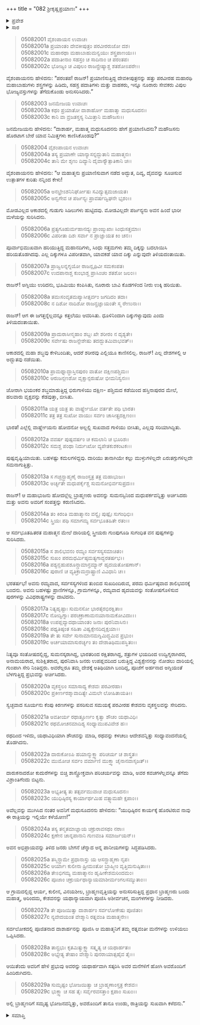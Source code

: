 +++
title = "082 ಶ್ರೀಕೃಷ್ಣಪ್ರಯಾಣಃ"
+++

<details><summary>ಪ್ರವೇಶ</summary>


।।   ಓಂ ಓಂ ನಮೋ ನಾರಾಯಣಾಯ।।   ಶ್ರೀ ವೇದವ್ಯಾಸಾಯ ನಮಃ ।।

ಶ್ರೀ ಕೃಷ್ಣದ್ವೈಪಾಯನ ವೇದವ್ಯಾಸ ವಿರಚಿತ  

**ಶ್ರೀ ಮಹಾಭಾರತ**

**ಉದ್ಯೋಗ ಪರ್ವ**

**ಭಗವದ್ಯಾನ ಪರ್ವ**

**ಅಧ್ಯಾಯ 82**

</details>


<details><summary>ಸಾರ</summary>

ಕೃಷ್ಣನು ಪ್ರಯಾಣಿಸುವಾಗ ತೋರಿದ ನಿಮಿತ್ತಗಳು (1-12). ಅವನು ವೃಕಸ್ಥಲದಲ್ಲಿ ರಾತ್ರಿಯನ್ನು ಕಳೆದುದು (13-29).

</details>


> 05082001 ವೈಶಂಪಾಯನ ಉವಾಚ।  
05082001a ಪ್ರಯಾಂತಂ ದೇವಕೀಪುತ್ರಂ ಪರವೀರರುಜೋ ದಶ।  
05082001c ಮಹಾರಥಾ ಮಹಾಬಾಹುಮನ್ವಯುಃ ಶಸ್ತ್ರಪಾಣಯಃ।।  
05082002a ಪದಾತೀನಾಂ ಸಹಸ್ರಂ ಚ ಸಾದಿನಾಂ ಚ ಪರಂತಪ।  
05082002c ಭೋಜ್ಯಂ ಚ ವಿಪುಲಂ ರಾಜನ್ಪ್ರೇಷ್ಯಾಶ್ಚ ಶತಶೋಽಪರೇ।।

ವೈಶಂಪಾಯನನು ಹೇಳಿದನು: “ಪರಂತಪ! ರಾಜನ್! ಪ್ರಯಾಣಿಸುತ್ತಿದ್ದ ದೇವಕೀಪುತ್ರನನ್ನು ಹತ್ತು ಪರವೀರಹ ಮಹಾರಥಿ ಮಹಾಬಾಹುಗಳು ಶಸ್ತ್ರಗಳನ್ನು ಹಿಡಿದು, ಸಹಸ್ರ ಪದಾತಿಗಳು ಮತ್ತು ವಾಹಕರು, ಇನ್ನೂ ನೂರಾರು ಸೇವಕರು ವಿಪುಲ ಭೋಜ್ಯವಸ್ತುಗಳನ್ನು ತೆಗೆದುಕೊಂಡು ಅನುಸರಿಸಿದರು.”

> 05082003 ಜನಮೇಜಯ ಉವಾಚ।  
05082003a ಕಥಂ ಪ್ರಯಾತೋ ದಾಶಾರ್ಹೋ ಮಹಾತ್ಮಾ ಮಧುಸೂದನಃ।   
05082003c ಕಾನಿ ವಾ ವ್ರಜತಸ್ತಸ್ಯ ನಿಮಿತ್ತಾನಿ ಮಹೌಜಸಃ।।

ಜನಮೇಜಯನು ಹೇಳಿದನು: “ದಾಶಾರ್ಹ, ಮಹಾತ್ಮ ಮಧುಸೂದನನು ಹೇಗೆ ಪ್ರಯಾಣಿಸಿದನು? ಮಹೌಜಸನು ಹೊರಟಾಗ ಬೇರೆ ಯಾವ ನಿಮಿತ್ತಗಳು ಕಾಣಿಸಿಕೊಂಡವು?”

> 05082004 ವೈಶಂಪಾಯನ ಉವಾಚ।  
05082004a ತಸ್ಯ ಪ್ರಯಾಣೇ ಯಾನ್ಯಾಸನ್ನದ್ಭುತಾನಿ ಮಹಾತ್ಮನಃ।  
05082004c ತಾನಿ ಮೇ ಶೃಣು ದಿವ್ಯಾನಿ ದೈವಾನ್ಯೌತ್ಪಾತಿಕಾನಿ ಚ।।

ವೈಶಂಪಾಯನನು ಹೇಳಿದನು: “ಆ ಮಹಾತ್ಮನು ಪ್ರಯಾಣಿಸುವಾಗ ನಡೆದ ಅದ್ಭುತ, ದಿವ್ಯ, ದೈವವನ್ನು ಸೂಚಿಸುವ ಉತ್ಪಾತಗಳ ಕುರಿತು ನನ್ನಿಂದ ಕೇಳು!

> 05082005a ಅನಭ್ರೇಽಶನಿನಿರ್ಘೋಷಃ ಸವಿದ್ಯುತ್ಸಮಜಾಯತ।  
05082005c ಅನ್ವಗೇವ ಚ ಪರ್ಜನ್ಯಃ ಪ್ರಾವರ್ಷದ್ವಿಘನೇ ಭೃಶಂ।।

ಮೋಡವಿಲ್ಲದ ಆಕಾಶದಲ್ಲಿ ಗುಡುಗು ಸಿಡಿಲುಗಳು ಹುಟ್ಟಿದವು. ಮೋಡವಿಲ್ಲದೇ ಪರ್ಜನ್ಯನು ಅವನ ಹಿಂದೆ ಭಾರೀ ಮಳೆಯನ್ನು ಸುರಿಸಿದನು.

> 05082006a ಪ್ರತ್ಯಗೂಹುರ್ಮಹಾನದ್ಯಃ ಪ್ರಾಂಙ್ಮುಖಾಃ ಸಿಂಧುಸತ್ತಮಾಃ।  
05082006c ವಿಪರೀತಾ ದಿಶಃ ಸರ್ವಾ ನ ಪ್ರಾಜ್ಞಾಯತ ಕಿಂ ಚನ।।

ಪೂರ್ವಾಭಿಮುಖವಾಗಿ ಹರಿಯುತ್ತಿದ್ದ ಮಹಾನದಿಗಳು, ಸಿಂಧು ಸತ್ತಮಗಳು ತಮ್ಮ ದಿಕ್ಕನ್ನು ಬದಲಾಯಿಸಿ ಹರಿಯತೊಡಗಿದವು. ಎಲ್ಲ ದಿಕ್ಕುಗಳೂ ವಿಪರೀತವಾಗಿ, ಯಾವಕಡೆ ಯಾವ ದಿಕ್ಕು ಎನ್ನುವುದೇ ತಿಳಿಯದಂತಾಯಿತು.

> 05082007a ಪ್ರಾಜ್ವಲನ್ನಗ್ನಯೋ ರಾಜನ್ಪೃಥಿವೀ ಸಮಕಂಪತ।  
05082007c ಉದಪಾನಾಶ್ಚ ಕುಂಭಾಶ್ಚ ಪ್ರಾಸಿಂಚಂ ಶತಶೋ ಜಲಂ।।

ರಾಜನ್! ಅಗ್ನಿಯು ಉರಿದನು, ಭೂಮಿಯು ಕಂಪಿಸಿತು, ನೂರಾರು ಬಾವಿ ಕೊಡಗಳಿಂದ ನೀರು ಉಕ್ಕಿ ಹರಿಯಿತು.

> 05082008a ತಮಃಸಂವೃತಮಪ್ಯಾಸೀತ್ಸರ್ವಂ ಜಗದಿದಂ ತದಾ।  
05082008c ನ ದಿಶೋ ನಾದಿಶೋ ರಾಜನ್ಪ್ರಜ್ಞಾಯಂತೇ ಸ್ಮ ರೇಣುನಾ।।

ರಾಜನ್! ಆಗ ಈ ಜಗತ್ತನ್ನೆಲ್ಲವನ್ನೂ ಕತ್ತಲೆಯು ಆವರಿಸಿತು. ಧೂಳಿನಿಂದಾಗಿ ದಿಕ್ಕುಗಳ್ಯಾವುದು ಎಂದು ತಿಳಿಯದಂತಾಯಿತು.

> 05082009a ಪ್ರಾದುರಾಸೀನ್ಮಹಾಂ ಶಬ್ದಃ ಖೇ ಶರೀರಂ ನ ದೃಶ್ಯತೇ।  
05082009c ಸರ್ವೇಷು ರಾಜನ್ದೇಶೇಷು ತದದ್ಭುತಮಿವಾಭವತ್।।

ಆಕಾಶದಲ್ಲಿ ಮಹಾ ಶಬ್ಧವು ಕೇಳಿಬಂದಿತು, ಆದರೆ ಶರೀರವು ಎಲ್ಲಿಯೂ ಕಾಣಿಸಲಿಲ್ಲ. ರಾಜನ್! ಎಲ್ಲ ದೇಶಗಳಲ್ಲಿ ಆ ಅದ್ಭುತವು ನಡೆಯಿತು.

> 05082010a ಪ್ರಾಮಥ್ನಾದ್ಧಾಸ್ತಿನಪುರಂ ವಾತೋ ದಕ್ಷಿಣಪಶ್ಚಿಮಃ।  
05082010c ಆರುಜನ್ಗಣಶೋ ವೃಕ್ಷಾನ್ಪರುಷೋ ಭೀಮನಿಸ್ವನಃ।।

ಜೋರಾಗಿ ಭಯಂಕರ ಶಬ್ಧಮಾಡುತ್ತಿದ್ದ ಭಿರುಗಾಳಿಯು ದಕ್ಷಿಣ- ಪಶ್ಚಿಮದ ಕಡೆಯಿಂದ ಹಸ್ತಿನಾಪುರದ ಮೇಲೆ, ಹಲವಾರು ವೃಕ್ಷವನ್ನು ಕೆಡವುತ್ತಾ, ಬೀಸಿತು.

> 05082011a ಯತ್ರ ಯತ್ರ ತು ವಾರ್ಷ್ಣೇಯೋ ವರ್ತತೇ ಪಥಿ ಭಾರತ।   
05082011c ತತ್ರ ತತ್ರ ಸುಖೋ ವಾಯುಃ ಸರ್ವಂ ಚಾಸೀತ್ಪ್ರದಕ್ಷಿಣಂ।।

ಭಾರತ! ಎಲ್ಲೆಲ್ಲಿ ವಾರ್ಷ್ಣೇಯನು ಹೋದನೋ ಅಲ್ಲಲ್ಲಿ ಸುಖವಾದ ಗಾಳಿಯು ಬೀಸಿತು, ಎಲ್ಲವು ಸರಿಯಾಗಿದ್ದಿತು.

> 05082012a ವವರ್ಷ ಪುಷ್ಪವರ್ಷಂ ಚ ಕಮಲಾನಿ ಚ ಭೂರಿಶಃ।  
05082012c ಸಮಶ್ಚ ಪಂಥಾ ನಿರ್ದುಃಖೋ ವ್ಯಪೇತಕುಶಕಂಟಕಃ।।

ಪುಷ್ಪವೃಷ್ಟಿಯಾಯಿತು. ಬಹಳಷ್ಟು ಕಮಲಗಳಿದ್ದವು. ದಾರಿಯು ತಾನಾಗಿಯೇ ಕಲ್ಲು ಮುಳ್ಳುಗಳಿಲ್ಲದೇ ಏರುತಗ್ಗುಗಳಿಲ್ಲದೇ ಸಮನಾಗುತ್ತಿತ್ತು.

> 05082013a ಸ ಗಚ್ಚನ್ಬ್ರಾಹ್ಮಣೈ ರಾಜಂಸ್ತತ್ರ ತತ್ರ ಮಹಾಭುಜಃ।  
05082013c ಅರ್ಚ್ಯತೇ ಮಧುಪರ್ಕೈಶ್ಚ ಸುಮನೋಭಿರ್ವಸುಪ್ರದಃ।।

ರಾಜನ್! ಆ ಮಹಾಭುಜನು ಹೋದಲ್ಲೆಲ್ಲ ಬ್ರಾಹ್ಮಣರು ಅವನನ್ನು ಸುಮನಸ್ಸಿನಿಂದ ಮಧುಪರ್ಕವನ್ನಿತ್ತು ಅರ್ಚಿಸಿದರು ಮತ್ತು ಅವನು ಅವರಿಗೆ ಸಂಪತ್ತನ್ನು ಕರುಣಿಸಿದನು.

> 05082014a ತಂ ಕಿರಂತಿ ಮಹಾತ್ಮಾನಂ ವನ್ಯೈಃ ಪುಷ್ಪೈಃ ಸುಗಂಧಿಭಿಃ।   
05082014c ಸ್ತ್ರಿಯಃ ಪಥಿ ಸಮಾಗಮ್ಯ ಸರ್ವಭೂತಹಿತೇ ರತಂ।।

ಆ ಸರ್ವಭೂತಹಿತರತ ಮಹಾತ್ಮನ ಮೇಲೆ ದಾರಿಯಲ್ಲಿ ಸ್ತ್ರೀಯರು ಗುಂಪುಗೂಡಿ ಸುಗಂಧಿತ ವನ ಪುಷ್ಪಗಳನ್ನು ಸುರಿಸಿದರು.

> 05082015a ಸ ಶಾಲಿಭವನಂ ರಮ್ಯಂ ಸರ್ವಸಸ್ಯಸಮಾಚಿತಂ।  
05082015c ಸುಖಂ ಪರಮಧರ್ಮಿಷ್ಠಮತ್ಯಗಾದ್ಭರತರ್ಷಭ।।   
05082016a ಪಶ್ಯನ್ಬಹುಪಶೂನ್ಗ್ರಾಮಾನ್ರಮ್ಯಾನ್ ಹೃದಯತೋಷಣಾನ್।  
05082016c ಪುರಾಣಿ ಚ ವ್ಯತಿಕ್ರಾಮನ್ರಾಷ್ಟ್ರಾಣಿ ವಿವಿಧಾನಿ ಚ।।

ಭರತರ್ಷಭ! ಅವನು ರಮ್ಯವಾದ, ಸರ್ವಸಸ್ಯಗಳಿಂದ ತುಂಬಿದ ಸುಖದಿಂದಿರುವ, ಪರಮ ಧರ್ಮಿಷ್ಠವಾದ ಶಾಲಿಭವನಕ್ಕೆ ಬಂದನು. ಅವನು ಬಹಳಷ್ಟು ಪ್ರಾಣಿಗಳನ್ನೂ, ಗ್ರಾಮಗಳನ್ನೂ, ರಮ್ಯವಾದ ಹೃದಯವನ್ನು ಸಂತೋಷಗೊಳಿಸುವ ಪುರಗಳನ್ನು ವಿವಿಧರಾಷ್ಟ್ರಗಳನ್ನು ದಾಟಿದನು.

> 05082017a ನಿತ್ಯಹೃಷ್ಟಾಃ ಸುಮನಸೋ ಭಾರತೈರಭಿರಕ್ಷಿತಾಃ।   
05082017c ನೋದ್ವಿಗ್ನಾಃ ಪರಚಕ್ರಾಣಾಮನಯಾನಾಮಕೋವಿದಾಃ।।  
05082018a ಉಪಪ್ಲವ್ಯಾದಥಾಯಾಂತಂ ಜನಾಃ ಪುರನಿವಾಸಿನಃ।  
05082018c ಪಥ್ಯತಿಷ್ಠಂತ ಸಹಿತಾ ವಿಷ್ವಕ್ಸೇನದಿದೃಕ್ಷಯಾ।।  
05082019a ತೇ ತು ಸರ್ವೇ ಸುನಾಮಾನಮಗ್ನಿಮಿದ್ಧಮಿವ ಪ್ರಭುಂ।  
05082019c ಅರ್ಚಯಾಮಾಸುರರ್ಚ್ಯಂ ತಂ ದೇಶಾತಿಥಿಮುಪಸ್ಥಿತಂ।।

ನಿತ್ಯವೂ ಸಂತೋಷದಲ್ಲಿದ್ದ, ಸುಮನಸ್ಕರಾಗಿದ್ದ, ಭಾರತರಿಂದ ರಕ್ಷಿತರಾಗಿದ್ದ, ಶತ್ರುಗಳ ಭಯದಿಂದ ಉದ್ವಿಗ್ನರಾಗಿರದ, ಅನಾಮಯರಾದ, ಸುಶಿಕ್ಷಿತರಾದ, ಪುರನಿವಾಸಿ ಜನರು ಉಪಪ್ಲವದಿಂದ ಬರುತ್ತಿದ್ದ ವಿಶ್ವಕ್ಸೇನನನ್ನು ನೋಡಲು ದಾರಿಯಲ್ಲಿ ಗುಂಪಾಗಿ ಸೇರಿ ನಿಂತಿದ್ದರು. ಅವರೆಲ್ಲರೂ ತಮ್ಮ ದೇಶಕ್ಕೆ ಅತಿಥಿಯಾಗಿ ಬಂದಿದ್ದ, ಪೂಜೆಗೆ ಅರ್ಹನಾದ ಅಗ್ನಿಯಂತೆ ಬೆಳಗುತ್ತಿದ್ದ ಪ್ರಭುವನ್ನು ಅರ್ಚಿಸಿದರು.

> 05082020a ವೃಕಸ್ಥಲಂ ಸಮಾಸಾದ್ಯ ಕೇಶವಃ ಪರವೀರಹಾ।  
05082020c ಪ್ರಕೀರ್ಣರಶ್ಮಾವಾದಿತ್ಯೇ ವಿಮಲೇ ಲೋಹಿತಾಯತಿ।।

ಸ್ವಚ್ಛವಾದ ಸೂರ್ಯನು ಕೆಂಪು ಕಿರಣಗಳನ್ನು ಪಸರಿಸುವ ಸಮಯಕ್ಕೆ ಪರವೀರಹ ಕೇಶವನು ವೃಕಸ್ಥಲವನ್ನು ಸೇರಿದನು.

> 05082021a ಅವತೀರ್ಯ ರಥಾತ್ತೂರ್ಣಂ ಕೃತ್ವಾ ಶೌಚಂ ಯಥಾವಿಧಿ।  
05082021c ರಥಮೋಚನಮಾದಿಶ್ಯ ಸಂಧ್ಯಾಮುಪವಿವೇಶ ಹ।।

ರಥದಿಂದ ಇಳಿದು, ಯಥಾವಿಧಿಯಾಗಿ ಶೌಚವನ್ನು ಮಾಡಿ, ರಥವನ್ನು ಕಳಚಲು ಆದೇಶವನ್ನಿತ್ತು ಸಂಧ್ಯಾವಂದನೆಯಲ್ಲಿ ತೊಡಗಿದನು.

> 05082022a ದಾರುಕೋಽಪಿ ಹಯಾನ್ಮುಕ್ತ್ವಾ ಪರಿಚರ್ಯ ಚ ಶಾಸ್ತ್ರತಃ।  
05082022c ಮುಮೋಚ ಸರ್ವಂ ವರ್ಮಾಣಿ ಮುಕ್ತ್ವಾ ಚೈನಾನವಾಸೃಜತ್।।

ದಾರುಕನಾದರೋ ಕುದುರೆಗಳನ್ನು ಬಿಚ್ಚಿ ಶಾಸ್ತ್ರೋಕ್ತವಾಗಿ ಪರಿಚರ್ಯವನ್ನು ಮಾಡಿ, ಅವರ ಕವಚಗಳೆಲ್ಲವನ್ನೂ ತೆಗೆದು ವಿಶ್ರಾಂತಿಗೆಂದು ಬಿಟ್ಟನು.

> 05082023a ಅಭ್ಯತೀತ್ಯ ತು ತತ್ಸರ್ವಮುವಾಚ ಮಧುಸೂದನಃ।  
05082023c ಯುಧಿಷ್ಠಿರಸ್ಯ ಕಾರ್ಯಾರ್ಥಮಿಹ ವತ್ಸ್ಯಾಮಹೇ ಕ್ಷಪಾಂ।।

ಅವೆಲ್ಲವನ್ನು ಮುಗಿಸಿದ ನಂತರ ಅವನಿಗೆ ಮಧುಸೂದನನು ಹೇಳಿದನು: “ಯುಧಿಷ್ಠಿರನ ಕಾರ್ಯಕ್ಕೆ ಹೊರಟಿರುವ ನಾವು ಈ ರಾತ್ರಿಯನ್ನು ಇಲ್ಲಿಯೇ ಕಳೆಯೋಣ!”

> 05082024a ತಸ್ಯ ತನ್ಮತಮಾಜ್ಞಾಯ ಚಕ್ರುರಾವಸಥಂ ನರಾಃ।  
05082024c ಕ್ಷಣೇನ ಚಾನ್ನಪಾನಾನಿ ಗುಣವಂತಿ ಸಮಾರ್ಜಯನ್।।

ಅವನ ಅಭಿಪ್ರಾಯವನ್ನು ತಿಳಿದ ಜನರು ಬೇಗನೆ ಚೆನ್ನಾದ ಅನ್ನ ಪಾನೀಯಗಳನ್ನು ಸಿದ್ಧಪಡಿಸಿದರು.

> 05082025a ತಸ್ಮಿನ್ಗ್ರಾಮೇ ಪ್ರಧಾನಾಸ್ತು ಯ ಆಸನ್ಬ್ರಾಹ್ಮಣಾ ನೃಪ।  
05082025c ಆರ್ಯಾಃ ಕುಲೀನಾ ಹ್ರೀಮಂತೋ ಬ್ರಾಹ್ಮೀಂ ವೃತ್ತಿಮನುಷ್ಠಿತಾಃ।।  
05082026a ತೇಽಭಿಗಮ್ಯ ಮಹಾತ್ಮಾನಂ ಹೃಷೀಕೇಶಮರಿಂದಮಂ।   
05082026c ಪೂಜಾಂ ಚಕ್ರುರ್ಯಥಾನ್ಯಾಯಮಾಶೀರ್ಮಂಗಲಸಮ್ಯುತಾಂ।।

ಆ ಗ್ರಾಮದಲ್ಲಿದ್ದ ಆರ್ಯ, ಕುಲೀನ, ವಿನಯಶೀಲ, ಬ್ರಾಹ್ಮಣವೃತ್ತಿಯನ್ನು ಅನುಸರಿಸುತ್ತಿದ್ದ ಪ್ರಧಾನ ಬ್ರಾಹ್ಮಣರು ಬಂದು ಮಹಾತ್ಮ, ಅರಿಂದಮ, ಕೇಶವನನ್ನು ಯಥಾನ್ಯಾಯವಾಗಿ ಪೂಜಿಸಿ ಅಶೀರ್ವಚನ, ಮಂಗಳಗಳನ್ನು ನೀಡಿದರು.

> 05082027a ತೇ ಪೂಜಯಿತ್ವಾ ದಾಶಾರ್ಹಂ ಸರ್ವಲೋಕೇಷು ಪೂಜಿತಂ।  
05082027c ನ್ಯವೇದಯಂತ ವೇಶ್ಮಾನಿ ರತ್ನವಂತಿ ಮಹಾತ್ಮನೇ।।

ಸರ್ವಲೋಕದಲ್ಲಿ ಪೂಜಿತನಾದ ದಾಶಾರ್ಹನನ್ನು ಪೂಜಿಸಿ ಆ ಮಹಾತ್ಮನಿಗೆ ತಮ್ಮ ರತ್ನವಂತೀ ಮನೆಗಳನ್ನು ಉಳಿಯಲು ಒಪ್ಪಿಸಿದರು.

> 05082028a ತಾನ್ಪ್ರಭುಃ ಕೃತಮಿತ್ಯುಕ್ತ್ವಾ ಸತ್ಕೃತ್ಯ ಚ ಯಥಾರ್ಹತಃ।  
05082028c ಅಭ್ಯೇತ್ಯ ತೇಷಾಂ ವೇಶ್ಮಾನಿ ಪುನರಾಯಾತ್ಸಹೈವ ತೈಃ।।

ಆಯಿತೆಂದು ಅವರಿಗೆ ಹೇಳಿ ಪ್ರಭುವು ಅವರನ್ನು ಯಥಾರ್ಹವಾಗಿ ಸತ್ಕರಿಸಿ ಅವರ ಮನೆಗಳಿಗೆ ಹೋಗಿ ಅವರೊಂದಿಗೆ ಹಿಂದಿರುಗಿದನು.

> 05082029a ಸುಮೃಷ್ಟಂ ಭೋಜಯಿತ್ವಾ ಚ ಬ್ರಾಹ್ಮಣಾಂಸ್ತತ್ರ ಕೇಶವಃ।  
05082029c ಭುಕ್ತ್ವಾ ಚ ಸಹ ತೈಃ ಸರ್ವೈರವಸತ್ತಾಂ ಕ್ಷಪಾಂ ಸುಖಂ।।

ಅಲ್ಲಿ ಬ್ರಾಹ್ಮಣರಿಗೆ ಸಮೃಷ್ಟ ಭೋಜನವನ್ನಿತ್ತು, ಅವರೊಂದಿಗೆ ತಾನೂ ಉಂಡು, ರಾತ್ರಿಯನ್ನು ಸುಖವಾಗಿ ಕಳೆದನು.”



<details><summary>ಸಮಾಪ್ತಿ</summary>


ಇತಿ ಶ್ರೀ ಮಹಾಭಾರತೇ ಉದ್ಯೋಗ ಪರ್ವಣಿ ಭಗವದ್ಯಾನ ಪರ್ವಣಿ ಶ್ರೀಕೃಷ್ಣಪ್ರಯಾಣೇ ದ್ವಶೀತಿತಮೋಽಧ್ಯಾಯಃ।  
ಇದು ಶ್ರೀ ಮಹಾಭಾರತದಲ್ಲಿ ಉದ್ಯೋಗ ಪರ್ವದಲ್ಲಿ ಭಗವದ್ಯಾನ ಪರ್ವದಲ್ಲಿ ಶ್ರೀಕೃಷ್ಣಪ್ರಯಾಣ ಎನ್ನುವ ಎಂಭತ್ತೆರಡನೆಯ ಅಧ್ಯಾಯವು.

</details>
